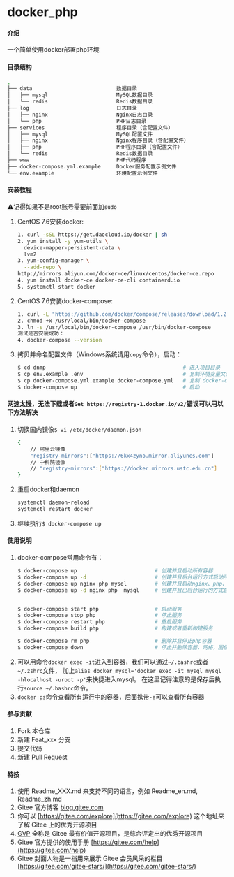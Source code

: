 # docker_php

#### 介绍
一个简单使用docker部署php环境


#### 目录结构

```bash
.
├── data                           数据目录
│   ├── mysql                      MySQL数据目录
│   └── redis                      Redis数据目录
├── log                            日志目录 
│   ├── nginx                      Nginx日志目录 
│   └── php                        PHP日志目录
├── services                       程序目录（含配置文件）
│   ├── mysql                      MySQL配置文件
│   ├── nginx                      Nginx程序目录（含配置文件）
│   ├── php                        PHP程序目录（含配置文件）
│   └── redis                      Redis数据目录
├── www                            PHP代码程序
├── docker-compose.yml.example     Docker服务配置示例文件 
└── env.example                    环境配置示例文件
```


#### 安装教程

⚠️记得如果不是root账号需要前面加`sudo`

1. CentOS 7.6安装docker:
    ```bash
    1. curl -sSL https://get.daocloud.io/docker | sh
    2. yum install -y yum-utils \
      device-mapper-persistent-data \
      lvm2
    3. yum-config-manager \
      --add-repo \
    http://mirrors.aliyun.com/docker-ce/linux/centos/docker-ce.repo
    4. yum install docker-ce docker-ce-cli containerd.io
    5. systemctl start docker
    ```
2. CentOS 7.6安装docker-compose:
    ```bash
    1. curl -L "https://github.com/docker/compose/releases/download/1.24.1/docker-compose-$(uname -s)-$(uname -m)" -o /usr/local/bin/docker-compose
    2. chmod +x /usr/local/bin/docker-compose
    3. ln -s /usr/local/bin/docker-compose /usr/bin/docker-compose
    测试是否安装成功：
    4. docker-compose --version
    ```
3. 拷贝并命名配置文件（Windows系统请用`copy`命令），启动：
    ```bash
    $ cd dnmp                                            # 进入项目目录
    $ cp env.example .env                                # 复制环境变量文件
    $ cp docker-compose.yml.example docker-compose.yml   # 复制 docker-compose 配置文件。默认启动3个服务：
    $ docker-compose up                                  # 启动
    ```

#### 网速太慢，无法下载或者`Get https://registry-1.docker.io/v2/`错误可以用以下方法解决

1.  切换国内镜像`$ vi /etc/docker/daemon.json`
    ```bash
    {
        // 阿里云镜像
        "registry-mirrors":["https://6kx4zyno.mirror.aliyuncs.com"]
        // 中科院镜像
        // "registry-mirrors":["https://docker.mirrors.ustc.edu.cn"]
    }
    ```
2.  重启docker和daemon
    ```bash
    systemctl daemon-reload
    systemctl restart docker
    ```
3.  继续执行`$ docker-compose up`


#### 使用说明

1.  docker-compose常用命令有：
    ```bash
    $ docker-compose up                         # 创建并且启动所有容器
    $ docker-compose up -d                      # 创建并且后台运行方式启动所有容器
    $ docker-compose up nginx php mysql         # 创建并且启动nginx、php、mysql的多个容器
    $ docker-compose up -d nginx php  mysql     # 创建并且已后台运行的方式启动nginx、php、mysql容器


    $ docker-compose start php                  # 启动服务
    $ docker-compose stop php                   # 停止服务
    $ docker-compose restart php                # 重启服务
    $ docker-compose build php                  # 构建或者重新构建服务

    $ docker-compose rm php                     # 删除并且停止php容器
    $ docker-compose down                       # 停止并删除容器，网络，图像和挂载卷
    ```
2.  可以用命令`docker exec -it`进入到容器，我们可以通过`~/.bashrc`或者`~/.zshrc`文件，
    加上`alias docker_mysql='docker exec -it mysql mysql -hlocalhost -uroot -p'`来快捷进入mysql。
    在这里记得注意的是保存后执行`source ~/.bashrc`命令。 
3.  `docker ps`命令查看所有运行中的容器，后面携带`-a`可以查看所有容器

#### 参与贡献

1.  Fork 本仓库
2.  新建 Feat_xxx 分支
3.  提交代码
4.  新建 Pull Request


#### 特技

1.  使用 Readme\_XXX.md 来支持不同的语言，例如 Readme\_en.md, Readme\_zh.md
2.  Gitee 官方博客 [blog.gitee.com](https://blog.gitee.com)
3.  你可以 [https://gitee.com/explore](https://gitee.com/explore) 这个地址来了解 Gitee 上的优秀开源项目
4.  [GVP](https://gitee.com/gvp) 全称是 Gitee 最有价值开源项目，是综合评定出的优秀开源项目
5.  Gitee 官方提供的使用手册 [https://gitee.com/help](https://gitee.com/help)
6.  Gitee 封面人物是一档用来展示 Gitee 会员风采的栏目 [https://gitee.com/gitee-stars/](https://gitee.com/gitee-stars/)
